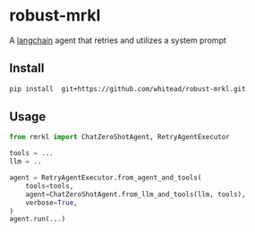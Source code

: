 # robust-mrkl

A [langchain](https://github.com/hwchase17/langchain) agent that retries and utilizes a system prompt

## Install

```sh
pip install  git+https://github.com/whitead/robust-mrkl.git
```

## Usage

```py
from rmrkl import ChatZeroShotAgent, RetryAgentExecutor

tools = ...
llm = ..

agent = RetryAgentExecutor.from_agent_and_tools(
    tools=tools,
    agent=ChatZeroShotAgent.from_llm_and_tools(llm, tools),
    verbose=True,
)
agent.run(...)

```